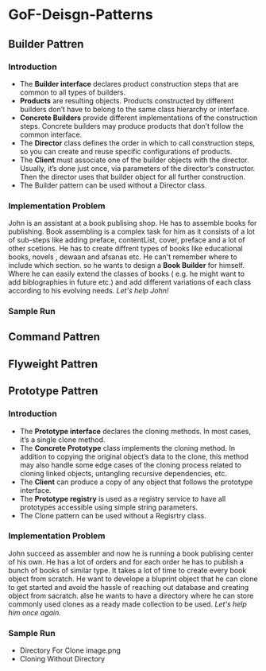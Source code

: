 # GoF-Deisgn-Patterns
## Builder Pattren
### Introduction
* The **Builder interface** declares product construction steps that are common to all types of builders.
* **Products** are resulting objects. Products constructed by different builders don’t have to belong to the same class hierarchy or interface.
* **Concrete Builders** provide different implementations of the construction steps. Concrete builders may produce products that don’t follow the common interface.
* The **Director** class defines the order in which to call construction steps, so you can create and reuse specific configurations of products.
* The **Client** must associate one of the builder objects with the director. Usually, it’s done just once, via parameters of the director’s constructor. Then the director uses that builder object for all further construction.
* The Builder pattern can be used without a Director class.
### Implementation Problem
John is an assistant at a book publising shop. He has to assemble books for publishing. Book assembling is a complex task for him as it consists of a lot of sub-steps like adding preface, contentList, cover, preface and a lot of other scetions. He has to create diffrent types of books like educational books, novels , dewaan and afsanas etc. He can't remember where to include which section. so he wants to design a **Book Builder** for himself. Where he can easily extend the classes of books ( e.g. he might want to add biblographies in future etc.) and add different variations of each class according to his evolving needs. *Let's help John!*
### Sample Run

## Command Pattren
## Flyweight Pattren
## Prototype Pattren
### Introduction
* The **Prototype interface** declares the cloning methods. In most cases, it’s a single clone method.
* The **Concrete Prototype** class implements the cloning method. In addition to copying the original object’s data to the clone, this method may also handle some edge cases of the cloning process related to cloning linked objects, untangling recursive dependencies, etc.
* The **Client** can produce a copy of any object that follows the prototype interface.
* The **Prototype registry** is used as a registry service to have all prototypes accessible using simple string parameters.
* The Clone pattern can be used without a Regisrtry class.
### Implementation Problem
John succeed as assembler and now he is running a book publising center of his own. He has a lot of orders and for each order he has to publish a bunch of books of similar type. It takes a lot of time to create every book object from scratch. He want to develope a bluprint object that he can clone to get started and avoid the hassle of reaching out database and creating object from sacratch. alse he wants to have a directory where he can store commonly used clones as a ready made collection to be used. *Let's help him once again.*
### Sample Run
- Directory For Clone
image.png
- Cloning Without Directory
